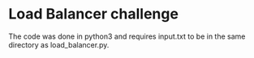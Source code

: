 # Load Balancer challenge
The code was done in python3 and requires input.txt to be in the same directory as load_balancer.py.
